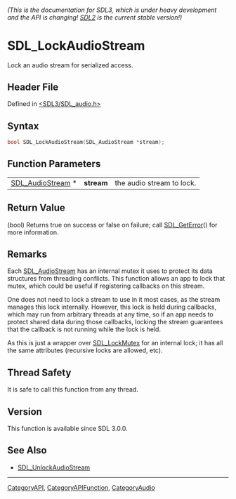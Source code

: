 ###### (This is the documentation for SDL3, which is under heavy development and the API is changing! [SDL2](https://wiki.libsdl.org/SDL2/) is the current stable version!)
# SDL_LockAudioStream

Lock an audio stream for serialized access.

## Header File

Defined in [<SDL3/SDL_audio.h>](https://github.com/libsdl-org/SDL/blob/main/include/SDL3/SDL_audio.h)

## Syntax

```c
bool SDL_LockAudioStream(SDL_AudioStream *stream);
```

## Function Parameters

|                                      |            |                           |
| ------------------------------------ | ---------- | ------------------------- |
| [SDL_AudioStream](SDL_AudioStream) * | **stream** | the audio stream to lock. |

## Return Value

(bool) Returns true on success or false on failure; call
[SDL_GetError](SDL_GetError)() for more information.

## Remarks

Each [SDL_AudioStream](SDL_AudioStream) has an internal mutex it uses to
protect its data structures from threading conflicts. This function allows
an app to lock that mutex, which could be useful if registering callbacks
on this stream.

One does not need to lock a stream to use in it most cases, as the stream
manages this lock internally. However, this lock is held during callbacks,
which may run from arbitrary threads at any time, so if an app needs to
protect shared data during those callbacks, locking the stream guarantees
that the callback is not running while the lock is held.

As this is just a wrapper over [SDL_LockMutex](SDL_LockMutex) for an
internal lock; it has all the same attributes (recursive locks are allowed,
etc).

## Thread Safety

It is safe to call this function from any thread.

## Version

This function is available since SDL 3.0.0.

## See Also

- [SDL_UnlockAudioStream](SDL_UnlockAudioStream)

----
[CategoryAPI](CategoryAPI), [CategoryAPIFunction](CategoryAPIFunction), [CategoryAudio](CategoryAudio)

